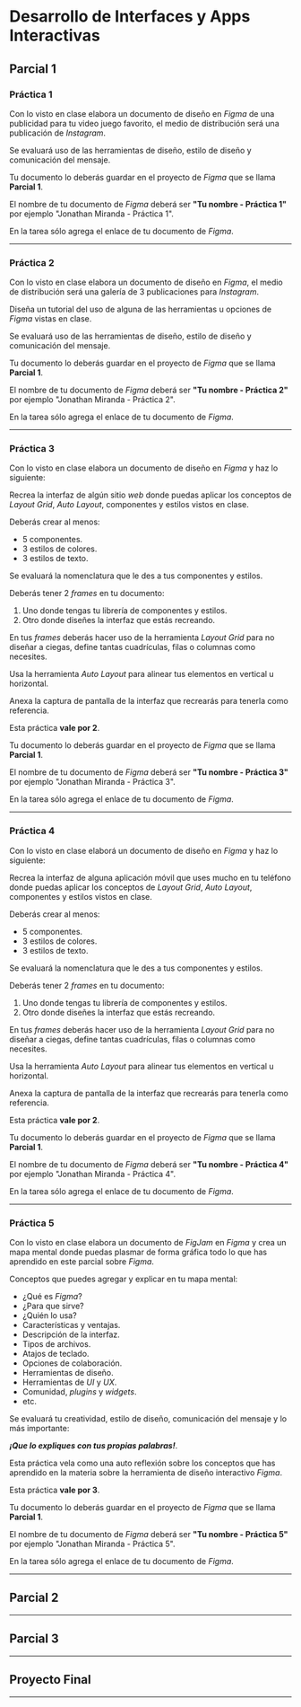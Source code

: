 # Desarrollo de Interfaces y Apps Interactivas

## Parcial 1

### Práctica 1

Con lo visto en clase elabora un documento de diseño en _Figma_ de una publicidad para tu video juego favorito, el medio de distribución será una publicación de _Instagram_.

Se evaluará uso de las herramientas de diseño, estilo de diseño y comunicación del mensaje.

Tu documento lo deberás guardar en el proyecto de _Figma_ que se llama **Parcial 1**.

El nombre de tu documento de _Figma_ deberá ser **"Tu nombre - Práctica 1"** por ejemplo "Jonathan Miranda - Práctica 1".

En la tarea sólo agrega el enlace de tu documento de _Figma_.

---

### Práctica 2

Con lo visto en clase elabora un documento de diseño en _Figma_, el medio de distribución será una galería de 3 publicaciones para _Instagram_.

Diseña un tutorial del uso de alguna de las herramientas u opciones de _Figma_ vistas en clase.

Se evaluará uso de las herramientas de diseño, estilo de diseño y comunicación del mensaje.

Tu documento lo deberás guardar en el proyecto de _Figma_ que se llama **Parcial 1**.

El nombre de tu documento de _Figma_ deberá ser **"Tu nombre - Práctica 2"** por ejemplo "Jonathan Miranda - Práctica 2".

En la tarea sólo agrega el enlace de tu documento de _Figma_.

---

### Práctica 3

Con lo visto en clase elabora un documento de diseño en _Figma_ y haz lo siguiente:

Recrea la interfaz de algún sitio _web_ donde puedas aplicar los conceptos de _Layout Grid_, _Auto Layout_, componentes y estilos vistos en clase.

Deberás crear al menos:

- 5 componentes.
- 3 estilos de colores.
- 3 estilos de texto.

Se evaluará la nomenclatura que le des a tus componentes y estilos.

Deberás tener 2 _frames_ en tu documento:

1. Uno donde tengas tu librería de componentes y estilos.
1. Otro donde diseñes la interfaz que estás recreando.

En tus _frames_ deberás hacer uso de la herramienta _Layout Grid_ para no diseñar a ciegas, define tantas cuadrículas, filas o columnas como necesites.

Usa la herramienta _Auto Layout_ para alinear tus elementos en vertical u horizontal.

Anexa la captura de pantalla de la interfaz que recrearás para tenerla como referencia.

Esta práctica **vale por 2**.

Tu documento lo deberás guardar en el proyecto de _Figma_ que se llama **Parcial 1**.

El nombre de tu documento de _Figma_ deberá ser **"Tu nombre - Práctica 3"** por ejemplo "Jonathan Miranda - Práctica 3".

En la tarea sólo agrega el enlace de tu documento de _Figma_.

---

### Práctica 4

Con lo visto en clase elaborá un documento de diseño en _Figma_ y haz lo siguiente:

Recrea la interfaz de alguna aplicación móvil que uses mucho en tu teléfono donde puedas aplicar los conceptos de _Layout Grid_, _Auto Layout_, componentes y estilos vistos en clase.

Deberás crear al menos:

- 5 componentes.
- 3 estilos de colores.
- 3 estilos de texto.

Se evaluará la nomenclatura que le des a tus componentes y estilos.

Deberás tener 2 _frames_ en tu documento:

1. Uno donde tengas tu librería de componentes y estilos.
1. Otro donde diseñes la interfaz que estás recreando.

En tus _frames_ deberás hacer uso de la herramienta _Layout Grid_ para no diseñar a ciegas, define tantas cuadrículas, filas o columnas como necesites.

Usa la herramienta _Auto Layout_ para alinear tus elementos en vertical u horizontal.

Anexa la captura de pantalla de la interfaz que recrearás para tenerla como referencia.

Esta práctica **vale por 2**.

Tu documento lo deberás guardar en el proyecto de _Figma_ que se llama **Parcial 1**.

El nombre de tu documento de _Figma_ deberá ser **"Tu nombre - Práctica 4"** por ejemplo "Jonathan Miranda - Práctica 4".

En la tarea sólo agrega el enlace de tu documento de _Figma_.

---

### Práctica 5

Con lo visto en clase elabora un documento de _FigJam_ en _Figma_ y crea un mapa mental donde puedas plasmar de forma gráfica todo lo que has aprendido en este parcial sobre _Figma_.

Conceptos que puedes agregar y explicar en tu mapa mental:

- ¿Qué es _Figma_?
- ¿Para que sirve?
- ¿Quién lo usa?
- Características y ventajas.
- Descripción de la interfaz.
- Tipos de archivos.
- Atajos de teclado.
- Opciones de colaboración.
- Herramientas de diseño.
- Herramientas de _UI_ y _UX_.
- Comunidad, _plugins_ y _widgets_.
- etc.

Se evaluará tu creatividad, estilo de diseño, comunicación del mensaje y lo más importante:

**_¡Que lo expliques con tus propias palabras!_**.

Esta práctica vela como una auto reflexión sobre los conceptos que has aprendido en la materia sobre la herramienta de diseño interactivo _Figma_.

Esta práctica **vale por 3**.

Tu documento lo deberás guardar en el proyecto de _Figma_ que se llama **Parcial 1**.

El nombre de tu documento de _Figma_ deberá ser **"Tu nombre - Práctica 5"** por ejemplo "Jonathan Miranda - Práctica 5".

En la tarea sólo agrega el enlace de tu documento de _Figma_.

---

## Parcial 2

---

## Parcial 3

---

## Proyecto Final

---
